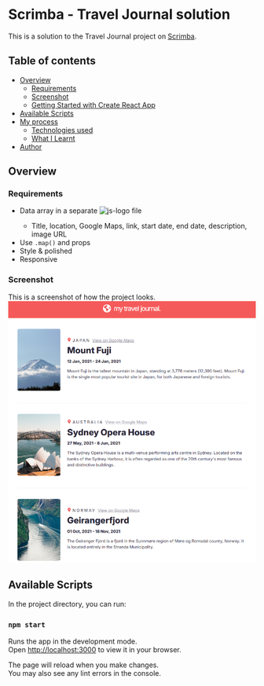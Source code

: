 # Scrimba - Travel Journal solution
This is a solution to the Travel Journal project on [Scrimba](https://v2.scrimba.com/learn-react-c0e).

## Table of contents

- [Overview](#overview)
  - [Requirements](#requirements)
  - [Screenshot](#screenshot)
  - [Getting Started with Create React App](#getting-started-with-create-react-app)
- [Available Scripts](#available-scripts)
- [My process](#my-process)
  - [Technologies used](#technologies-used)
  - [What I Learnt](#what-i-learnt)
- [Author](#author)

## Overview

### Requirements

<ul>
  <li>Data array in a separate <img src = https://upload.wikimedia.org/wikipedia/commons/thumb/9/99/Unofficial_JavaScript_logo_2.svg/768px-Unofficial_JavaScript_logo_2.svg.png?20141107110902 height= 15px alt="js-logo"> file </li>
  <ul>
    <li>Title, location, Google Maps, link, start date, end date, description, image URL</li>
  </ul>
  <li>Use <code>.map()</code> and props</li>
  <li>Style & polished</li>
  <li>Responsive</li>
</ul>

### Screenshot
This is a screenshot of how the project looks.
![screenshot](./public/screenshot_light.PNG)

## Available Scripts

In the project directory, you can run:

### `npm start`

Runs the app in the development mode.\
Open [http://localhost:3000](http://localhost:3000) to view it in your browser.

The page will reload when you make changes.\
You may also see any lint errors in the console.
